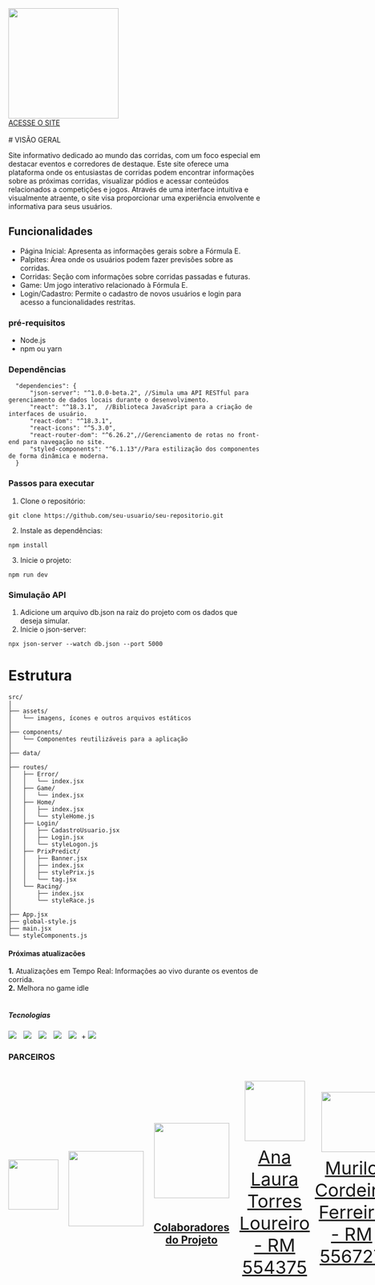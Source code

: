 <img src="https://github.com/mareasea/gs-web/assets/136378912/0b0af4a1-55d6-415a-ba3a-4194c90dc2a7"  width="220px"> 
</br>
<a href = "https://fast-pace-nine.vercel.app/" target = "_blank">ACESSE O SITE</a>
</br>
</br>
# VISÃO GERAL
<p> Site informativo dedicado ao mundo das corridas, com um foco especial em destacar eventos e corredores de destaque. Este site oferece uma plataforma onde os entusiastas de corridas podem encontrar informações sobre as próximas corridas, visualizar pódios e acessar conteúdos relacionados a competições e jogos. Através de uma interface intuitiva e visualmente atraente, o site visa proporcionar uma experiência envolvente e informativa para seus usuários. </p>

## Funcionalidades
- Página Inicial: Apresenta as informações gerais sobre a Fórmula E.
- Palpites: Área onde os usuários podem fazer previsões sobre as corridas.
- Corridas: Seção com informações sobre corridas passadas e futuras.
- Game: Um jogo interativo relacionado à Fórmula E.
- Login/Cadastro: Permite o cadastro de novos usuários e login para acesso a funcionalidades restritas.

### pré-requisitos
- Node.js
- npm ou yarn


### Dependências
```
  "dependencies": {
      "json-server": "^1.0.0-beta.2", //Simula uma API RESTful para gerenciamento de dados locais durante o desenvolvimento.
      "react": "^18.3.1",  //Biblioteca JavaScript para a criação de interfaces de usuário.
      "react-dom": "^18.3.1",
      "react-icons": "^5.3.0",
      "react-router-dom": "^6.26.2",//Gerenciamento de rotas no front-end para navegação no site.
      "styled-components": "^6.1.13"//Para estilização dos componentes de forma dinâmica e moderna.
  }
```

### Passos para executar
1. Clone o repositório:
```
git clone https://github.com/seu-usuario/seu-repositorio.git
```
2. Instale as dependências:
```
npm install
```
3. Inicie o projeto:
```
npm run dev
```

### Simulação API
1. Adicione um arquivo db.json na raiz do projeto com os dados que deseja simular.
2. Inicie o json-server:
```
npx json-server --watch db.json --port 5000
```
# Estrutura
```
src/
│
├── assets/
│   └── imagens, ícones e outros arquivos estáticos
│
├── components/
│   └── Componentes reutilizáveis para a aplicação
│
├── data/
│
├── routes/
│   ├── Error/
│   │   └── index.jsx
│   ├── Game/
│   │   └── index.jsx
│   ├── Home/
│   │   ├── index.jsx
│   │   └── styleHome.js
│   ├── Login/
│   │   ├── CadastroUsuario.jsx
│   │   ├── Login.jsx
│   │   └── styleLogon.js
│   ├── PrixPredict/
│   │   ├── Banner.jsx
│   │   ├── index.jsx
│   │   ├── stylePrix.js
│   │   └── tag.jsx
│   └── Racing/
│       ├── index.jsx
│       └── styleRace.js
│
├── App.jsx
├── global-style.js
├── main.jsx
└── styleComponents.js
```


#### Próximas atualizacões
**1.** Atualizações em Tempo Real: Informações ao vivo durante os eventos de corrida.<br>
**2.** Melhora no game idle
<br> <br>

##### Tecnologias
<a href="https://www.google.com/search?q=html" target="_blank" style="margin-right:10px"><img src="https://img.shields.io/badge/HTML-orange?style=for-the-badge&logo=HTML5&logoColor=orange&labelColor=black"></a>
<a href="https://www.google.com/search?q=css" target="_blank" style="margin-right:10px"><img src="https://img.shields.io/badge/CSS-61DBFB?style=for-the-badge&logo=CSS3&logoColor=61DBFB&labelColor=black"></a>
<a href="https://www.google.com/search?q=javascript" target="_blank" style="margin-right:10px"><img src="https://img.shields.io/badge/JavaScript-yellow?style=for-the-badge&logo=JavaScript&logoColor=yellow&labelColor=black"></a>
<a href="https://www.google.com/search?q=Node.js" target="_blank" style="margin-right:10px"><img src="https://img.shields.io/badge/Node.js-green?style=for-the-badge&logo=node.js&labelColor=black"></a>
<a href="https://www.google.com/search?q=React" target="_blank" style="margin-right:10px"><img src="https://img.shields.io/badge/React-blue?style=for-the-badge&logo=react&labelColor=black"></a>+
<a href="https://www.google.com/search?q=Vite" target="_blank" style="margin-right:10px"><img src="https://img.shields.io/badge/Vite-purple?style=for-the-badge&logo=vite&labelColor=black"></a>


### PARCEIROS
<div style="display: flex; justify-content: space-between; align-items: center;">
<a href="https://www.grandepremio.com.br/" target="_blank" style="text-align: center; margin-right: 10px;">
<img loading="lazy" src=https://github.com/mareasea/gs-web/assets/136378912/87836721-5822-49e5-aaea-0414226b7c6c width="100px"
</a><br>
<br>
<div style="display: flex; justify-content: space-between; align-items: center;">
<a href="https://www.fiap.com.br" target="_blank" style="text-align: center; margin-right: 10px;">
<img loading="lazy" src=https://github.com/mareasea/.github/assets/136378912/8eca5082-4fc2-417d-a5c6-2160af8069f3 width="150px"
</a>
<br>
<div style="display: flex; justify-content: space-between; align-items: center;">
<a href="https://www.mahindraracing.com/" target="_blank" style="text-align: center; margin-right: 10px;">
<img loading="lazy" src=https://github.com/mareasea/gs-web/assets/136378912/2a83e492-76ac-4717-8e2b-ff4eebaec570 width="150px"
</a><br> <br>



## Colaboradores do Projeto
<div style="display: flex; justify-content: space-between; align-items: center;">
<a href="https://github.com/AnaTorresLoureiro" target="_blank" style="text-align: center; margin-right: 10px;">
<img loading="lazy" src="https://avatars.githubusercontent.com/AnaTorresLoureiro" width=120>
<p style="font-size:min(2vh, 36px); margin-top: 10px;">Ana Laura Torres Loureiro - RM 554375</p>
</a>
<a href="https://github.com/MuriloCngp" target="_blank" style="text-align: center; margin-right: 10px;">
<img loading="lazy" src="https://avatars.githubusercontent.com/MuriloCngp" width=120>
<p style="font-size:min(2vh, 36px); margin-top: 10px;">Murilo Cordeiro Ferreira - RM 556727</p>
</a>
<a href="https://github.com/MateusLem" target="_blank" style="text-align: center; margin-right: 10px;">
<img loading="lazy" src="https://avatars.githubusercontent.com/MateusLem" width=120>
<p style="font-size:min(2vh, 36px); margin-top: 10px;">Mateus da Costa Leme - RM 557803</p>
</a>
<a href="https://github.com/Geronimo-augusto" target="_blank" style="text-align: center; margin-right: 10px;">
<img loading="lazy" src="https://avatars.githubusercontent.com/Geronimo-augusto" width=120>
<p style="font-size:min(2vh, 36px); margin-top: 10px;">	Geronimo Augusto Nascimento Santos - RM 557170</p>
</a>
<a href="https://github.com/Vitorr-AF" target="_blank" style="text-align: center; margin-right: 10px;">
<img loading="lazy" src="https://avatars.githubusercontent.com/Vitorr-AF" width=120>
<p style="font-size:min(2vh, 36px); margin-top: 10px;">Vitor Augusto França de Oliveira - RM 555469</p>
</a>
</div>
